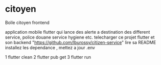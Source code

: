# citoyen

Bolle citoyen frontend

application mobile flutter qui lance des alerte a destination des different service, police douane service hygiene etc.
telecharger ce projet flutter et son backend "https://github.com/Iburossy/citizen-service" lire sa README
installez les dependance , mettez a jour .env 




1 flutter clean
2 flutter pub get 
3 flutter run

